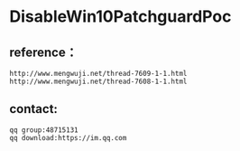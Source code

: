 # DisableWin10PatchguardPoc 
reference：
---
```
http://www.mengwuji.net/thread-7609-1-1.html
http://www.mengwuji.net/thread-7608-1-1.html
```
contact:
---
```
qq group:48715131
qq download:https://im.qq.com
```
